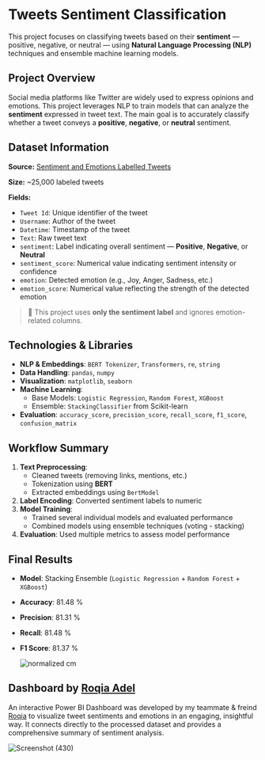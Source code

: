 # Tweets Sentiment Classification

This project focuses on classifying tweets based on their **sentiment** — positive, negative, or neutral — using **Natural Language Processing (NLP)** techniques and ensemble machine learning models.

## Project Overview

Social media platforms like Twitter are widely used to express opinions and emotions. This project leverages NLP to train models that can analyze the **sentiment** expressed in tweet text. The main goal is to accurately classify whether a tweet conveys a **positive**, **negative**, or **neutral** sentiment.


## Dataset Information

**Source:** [Sentiment and Emotions Labelled Tweets](https://www.kaggle.com/datasets/ankitkumar2635/sentiment-and-emotions-of-tweets) 

**Size:** ~25,000 labeled tweets  

**Fields:**
- `Tweet Id`: Unique identifier of the tweet  
- `Username`: Author of the tweet  
- `Datetime`: Timestamp of the tweet  
- `Text`: Raw tweet text  
- `sentiment`: Label indicating overall sentiment — **Positive**, **Negative**, or **Neutral**  
- `sentiment_score`: Numerical value indicating sentiment intensity or confidence
- `emotion`: Detected emotion (e.g., Joy, Anger, Sadness, etc.) 
- `emotion_score`: Numerical value reflecting the strength of the detected emotion 

> 📌 This project uses **only the sentiment label** and ignores emotion-related columns.

## Technologies & Libraries

- **NLP & Embeddings**: `BERT Tokenizer`, `Transformers`, `re`, `string`  
- **Data Handling**: `pandas`, `numpy`  
- **Visualization**: `matplotlib`, `seaborn`  
- **Machine Learning**:
  - Base Models: `Logistic Regression`, `Random Forest`, `XGBoost`
  - Ensemble: `StackingClassifier` from Scikit-learn  
- **Evaluation**: `accuracy_score`, `precision_score`, `recall_score`, `f1_score`, `confusion_matrix`

## Workflow Summary

1. **Text Preprocessing**:
   - Cleaned tweets (removing links, mentions, etc.)
   - Tokenization using **BERT**
   - Extracted embeddings using `BertModel`
2. **Label Encoding**: Converted sentiment labels to numeric
3. **Model Training**:
   - Trained several individual models and evaluated performance
   - Combined models using ensemble techniques (voting - stacking)
4. **Evaluation**: Used multiple metrics to assess model performance

## Final Results
- **Model**: Stacking Ensemble (`Logistic Regression` + `Random Forest` + `XGBoost`)
- **Accuracy**: 81.48 %
- **Precision**: 81.31 %
- **Recall**: 81.48 %
- **F1 Score**: 81.37 %

  ![normalized cm](https://github.com/user-attachments/assets/28d99d0a-6815-4ab0-99c4-1648233f02dc)


## Dashboard by [Roqia Adel](https://github.com/Roqia11)
An interactive Power BI Dashboard was developed by my teammate & freind [Roqia](https://github.com/Roqia11) to visualize tweet sentiments and emotions in an engaging, insightful way. It connects directly to the processed dataset and provides a comprehensive summary of sentiment analysis.

![Screenshot (430)](https://github.com/user-attachments/assets/b3475ffc-5dc9-4912-8e70-84b28b950887)

